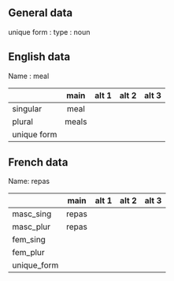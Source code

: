 ## General data

unique form :
type : noun

## English data

Name : meal

|             | main  | alt 1 | alt 2 | alt 3 |
| :---------- | :---: | :---: | :---: | ----- |
| singular    | meal  |       |       |       |
| plural      | meals |       |       |       |
| unique form |       |       |       |       |

## French data

Name: repas

|             | main  | alt 1 | alt 2 | alt 3 |
| :---------- | :---: | :---: | :---: | :---: |
| masc_sing   | repas |       |       |       |
| masc_plur   | repas |       |       |       |
| fem_sing    |       |       |       |       |
| fem_plur    |       |       |       |       |
| unique_form |       |       |       |       |


